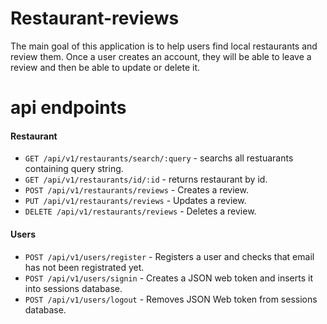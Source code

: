 # Restaurant-reviews
The main goal of this application is to help users find local restaurants and review them. Once a user creates an account, they will be able to leave a review and then be able to update or delete it.



# api endpoints
#### Restaurant

- `GET /api/v1/restaurants/search/:query` - searchs all restuarants containing query string.
- `GET /api/v1/restaurants/id/:id` - returns restaurant by id.
- `POST /api/v1/restaurants/reviews` - Creates a review.
- `PUT /api/v1/restaurants/reviews` - Updates a review.
- `DELETE /api/v1/restaurants/reviews` - Deletes a review.

#### Users
- `POST /api/v1/users/register` - Registers a user and checks that email has not been registrated yet.
- `POST /api/v1/users/signin` - Creates a JSON web token and inserts it into sessions database.
- `POST /api/v1/users/logout` - Removes JSON Web token from sessions database.
